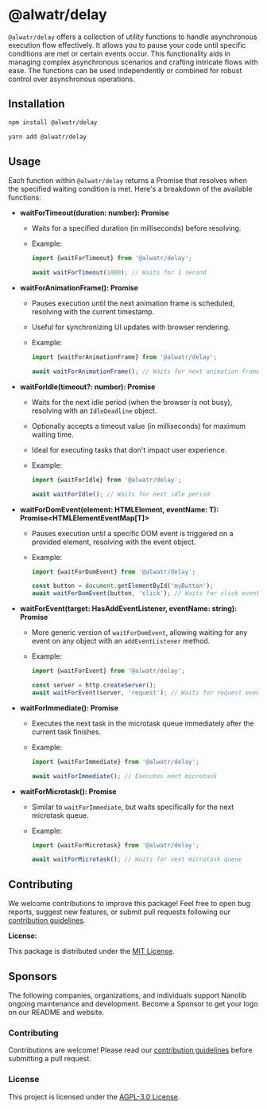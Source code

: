 # @alwatr/delay

`@alwatr/delay` offers a collection of utility functions to handle asynchronous execution flow effectively. It allows you to pause your code until specific conditions are met or certain events occur. This functionality aids in managing complex asynchronous scenarios and crafting intricate flows with ease. The functions can be used independently or combined for robust control over asynchronous operations.

## Installation

```bash
npm install @alwatr/delay
```

```bash
yarn add @alwatr/delay
```

## Usage

Each function within `@alwatr/delay` returns a Promise that resolves when the specified waiting condition is met. Here's a breakdown of the available functions:

- **waitForTimeout(duration: number): Promise<void>**

  - Waits for a specified duration (in milliseconds) before resolving.
  - Example:

    ```typescript
    import {waitForTimeout} from '@alwatr/delay';

    await waitForTimeout(1000); // Waits for 1 second
    ```

- **waitForAnimationFrame(): Promise<DOMHighResTimeStamp>**

  - Pauses execution until the next animation frame is scheduled, resolving with the current timestamp.
  - Useful for synchronizing UI updates with browser rendering.
  - Example:

    ```typescript
    import {waitForAnimationFrame} from '@alwatr/delay';

    await waitForAnimationFrame(); // Waits for next animation frame
    ```

- **waitForIdle(timeout?: number): Promise<IdleDeadline>**

  - Waits for the next idle period (when the browser is not busy), resolving with an `IdleDeadline` object.
  - Optionally accepts a timeout value (in milliseconds) for maximum waiting time.
  - Ideal for executing tasks that don't impact user experience.
  - Example:

    ```typescript
    import {waitForIdle} from '@alwatr/delay';

    await waitForIdle(); // Waits for next idle period
    ```

- **waitForDomEvent<T extends keyof HTMLElementEventMap>(element: HTMLElement, eventName: T): Promise<HTMLElementEventMap[T]>**

  - Pauses execution until a specific DOM event is triggered on a provided element, resolving with the event object.
  - Example:

    ```typescript
    import {waitForDomEvent} from '@alwatr/delay';

    const button = document.getElementById('myButton');
    await waitForDomEvent(button, 'click'); // Waits for click event on button
    ```

- **waitForEvent(target: HasAddEventListener, eventName: string): Promise<Event>**

  - More generic version of `waitForDomEvent`, allowing waiting for any event on any object with an `addEventListener` method.
  - Example:

    ```typescript
    import {waitForEvent} from '@alwatr/delay';

    const server = http.createServer();
    await waitForEvent(server, 'request'); // Waits for request event on server
    ```

- **waitForImmediate(): Promise<void>**

  - Executes the next task in the microtask queue immediately after the current task finishes.
  - Example:

    ```typescript
    import {waitForImmediate} from '@alwatr/delay';

    await waitForImmediate(); // Executes next microtask
    ```

- **waitForMicrotask(): Promise<void>**

  - Similar to `waitForImmediate`, but waits specifically for the next microtask queue.
  - Example:

    ```typescript
    import {waitForMicrotask} from '@alwatr/delay';

    await waitForMicrotask(); // Waits for next microtask queue
    ```

## Contributing

We welcome contributions to improve this package! Feel free to open bug reports, suggest new features, or submit pull requests following our [contribution guidelines](https://github.com/Alwatr/.github/blob/next/CONTRIBUTING.md).

**License:**

This package is distributed under the [MIT License](https://alimd.mit-license.org/).

## Sponsors

The following companies, organizations, and individuals support Nanolib ongoing maintenance and development. Become a Sponsor to get your logo on our README and website.

### Contributing

Contributions are welcome! Please read our [contribution guidelines](https://github.com/Alwatr/.github/blob/next/CONTRIBUTING.md) before submitting a pull request.

### License

This project is licensed under the [AGPL-3.0 License](LICENSE).
